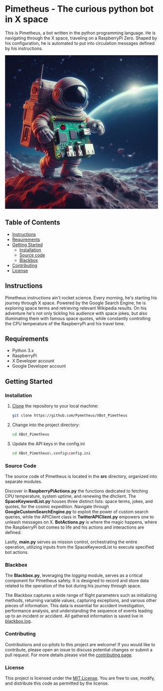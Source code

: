 # Pimetheus - The curious python bot in X space



This is Pimetheus, a bot written in the python programming language.
He is navigating through the X space, traveling on a RaspberryPi Zero.
Shaped by his configuration, he is automated to put into circulation messages defined by his instructions.


![Pimetheus](res/Pimetheus-Image.png)

## Table of Contents

- [Instructions](#Instructions)
- [Requirements](#requirements)
- [Getting Started](#getting-started)
  - [Installation](#installation)
  - [Source code](#source-code)
  - [Blackbox](#blackbox)
- [Contributing](#contributing)
- [License](#license)


## Instructions
Pimetheus instructions ain't rocket science. Every morning, he's starting his journey through X space.
Powered by the Google Search Engine, he is exploring space terms and retrieving relevant Wikipedia results.
On his adventure he's not only tickling his audience with space jokes, but also illuminating them with famous space quotes, 
while constantly controlling the CPU temperature of the RaspberryPi and his travel time.

## Requirements
- Python 3.x
- RaspberryPi
- X Developer account
- Google Developer account

## Getting Started
### Installation

1. [Clone](https://docs.github.com/en/repositories/creating-and-managing-repositories/cloning-a-repository) the repository to your local machine:

    ```bash
    git clone https://github.com/Pymetheus/XBot_Pimetheus
    ```

2. Change into the project directory:

    ```bash
    cd XBot_Pimetheus
    ```
3. Update the API keys in the config.ini

    ```bash
   cd XBot_Pimetheus\.config\config.ini
   ```

### Source Code
The source code of Pimetheus is located in the **src** directory, organized into separate modules.

Discover in **RaspberryPiActions.py** the functions dedicated to fetching CPU temperature, system uptime, and renewing the dhclient.
The **SpaceKeywordList.py** houses three distinct lists: space terms, jokes, and quotes, for the cosmic expedition.
Navigate through **GoogleCustomSearchEngine.py** to exploit the power of custom search queries,
while the APIClient class in **TwitterAPIClient.py** empowers one to unleash messages on X.
**BotActions.py** is where the magic happens, where the RaspberryPi bot comes to life and his actions and interactions are defined.

Lastly, **main.py** serves as mission control, orchestrating the entire operation, utilizing inputs from the SpaceKeywordList to execute specified bot actions.


### Blackbox
The **Blackbox.py**, leveraging the *logging* module, serves as a critical component for Pimetheus safety. 
It is designed to record and store data related to the operation of the bot during his journey through space.

The Blackbox captures a wide range of flight parameters such as initializing methods, returning variable values, capturing exceptions, and various other pieces of information. 
This data is essential for accident investigation, performance analysis, and understanding the sequence of events leading up to an incident or accident.
All gathered information is saved live in [blackbox.log](/log\blackbox.log).

### Contributing
Contributions and co-pilots to this project are welcome! If you would like to contribute, please open an issue to discuss potential changes or submit a pull request.
For more details please visit the [contributing page](docs/CONTRIBUTING.md).

### License

This project is licensed under the [MIT License](/LICENSE.md). You are free to use, modify, and distribute this code as permitted by the license.